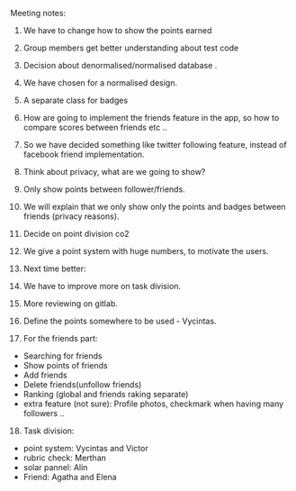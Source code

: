 Meeting notes:

1. We have to change how to show the points earned
2. Group members get better understanding about test code
3. Decision about denormalised/normalised database . 
4. We have chosen for a normalised design.
5. A separate class for badges
6. How are going to implement the friends feature in the app, so how to compare scores between friends etc ..
7. So we have decided something like twitter following feature, instead of facebook friend implementation.
8. Think about privacy, what are we going to show? 
9. Only show points between follower/friends.
10. We will explain that we only show only the points and badges between friends (privacy reasons).
11. Decide on point division co2
12. We give a point system with huge numbers, to motivate the users. 

13. Next time better:
14. We have to improve more on task division.
15. More reviewing on gitlab.

16. Define the points somewhere to be used - Vycintas.
17. For the friends part:
- Searching for friends
- Show points of friends
- Add friends
- Delete friends(unfollow friends)
- Ranking (global and friends raking separate)
- extra feature (not sure): Profile photos, checkmark when having many followers ..

18. Task division:
- point system: Vycintas and Victor
- rubric check: Merthan
- solar pannel: Alin
- Friend: Agatha and Elena

